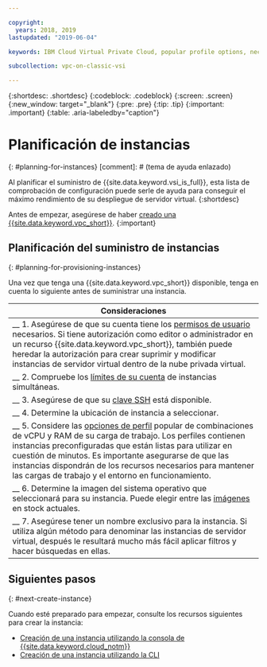 ```yaml
---

copyright:
  years: 2018, 2019
lastupdated: "2019-06-04"

keywords: IBM Cloud Virtual Private Cloud, popular profile options, necessary resources

subcollection: vpc-on-classic-vsi

---
```


{:shortdesc: .shortdesc}
{:codeblock: .codeblock}
{:screen: .screen}
{:new_window: target="_blank"}
{:pre: .pre}
{:tip: .tip}
{:important: .important}
{:table: .aria-labeledby="caption"}

# Planificación de instancias
{: #planning-for-instances}
[comment]: # (tema de ayuda enlazado)


Al planificar el suministro de {{site.data.keyword.vsi_is_full}}, esta lista de comprobación de configuración puede serle de ayuda para conseguir el máximo rendimiento de su despliegue de servidor virtual.
{:shortdesc}

Antes de empezar, asegúrese de haber [creado una {{site.data.keyword.vpc_short}}](/docs/vpc-on-classic?topic=vpc-on-classic-getting-started).
{:important}

## Planificación del suministro de instancias
{: #planning-for-provisioning-instances}

Una vez que tenga una {{site.data.keyword.vpc_short}} disponible, tenga en cuenta lo siguiente antes de suministrar una instancia.

|        Consideraciones|
|-------------------|
|__ 1. Asegúrese de que su cuenta tiene los [permisos de usuario](/docs/vpc-on-classic?topic=vpc-on-classic-about-vpc-infrastructure-resources#planning-virtual-servers-for-vpc-permissions) necesarios. Si tiene autorización como editor o administrador en un recurso {{site.data.keyword.vpc_short}}, también puede heredar la autorización para crear suprimir y modificar instancias de servidor virtual dentro de la nube privada virtual.|
|__ 2. Compruebe los [límites de su cuenta](/docs/vpc-on-classic-vsi?topic=vpc-on-classic-vsi-faqs#faqs) de instancias simultáneas. |
|__ 3. Asegúrese de que su [clave SSH](/docs/vpc-on-classic-vsi?topic=vpc-on-classic-vsi-ssh-keys#ssh-keys) está disponible.
|__ 4. Determine la ubicación de instancia a seleccionar.|
|__ 5. Considere las [opciones de perfil](/docs/vpc-on-classic-vsi?topic=vpc-on-classic-vsi-profiles#profiles) popular de combinaciones de vCPU y RAM de su carga de trabajo. Los perfiles contienen instancias preconfiguradas que están listas para utilizar en cuestión de minutos. Es importante asegurarse de que las instancias dispondrán de los recursos necesarios para mantener las cargas de trabajo y el entorno en funcionamiento.|
|__ 6. Determine la imagen del sistema operativo que seleccionará para su instancia. Puede elegir entre las [imágenes](/docs/vpc-on-classic-vsi?topic=vpc-on-classic-vsi-images#images) en stock actuales. |
|__ 7. Asegúrese tener un nombre exclusivo para la instancia. Si utiliza algún método para denominar las instancias de servidor virtual, después le resultará mucho más fácil aplicar filtros y hacer búsquedas en ellas. |

## Siguientes pasos
{: #next-create-instance}

Cuando esté preparado para empezar, consulte los recursos siguientes para crear la instancia:
* [Creación de una instancia utilizando la consola de {{site.data.keyword.cloud_notm}}](/docs/vpc-on-classic-vsi?topic=vpc-on-classic-vsi-creating-virtual-servers#creating-virtual-servers)
* [Creación de una instancia utilizando la CLI](/docs/vpc-on-classic-vsi?topic=vpc-on-classic-vsi-creating-virtual-servers-cli#creating-virtual-servers-cli)

